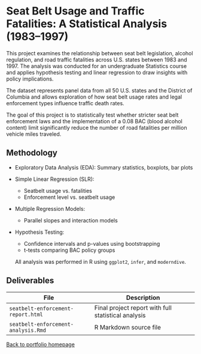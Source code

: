 # Seat Belt Usage and Traffic Fatalities: A Statistical Analysis (1983–1997)

This project examines the relationship between seat belt legislation, alcohol regulation, and road traffic fatalities across U.S. states between 1983 and 1997. The analysis was conducted for an undergraduate Statistics course and applies hypothesis testing and linear regression to draw insights with policy implications.

The dataset represents panel data from all 50 U.S. states and the District of Columbia and allows exploration of how seat belt usage rates and legal enforcement types influence traffic death rates.

The goal of this project is to statistically test whether stricter seat belt enforcement laws and the implementation of a 0.08 BAC (blood alcohol content) limit significantly reduce the number of road fatalities per million vehicle miles traveled.


## Methodology

- Exploratory Data Analysis (EDA): Summary statistics, boxplots, bar plots
- Simple Linear Regression (SLR):
  - Seatbelt usage vs. fatalities
  - Enforcement level vs. seatbelt usage
- Multiple Regression Models:
  - Parallel slopes and interaction models
- Hypothesis Testing:
  - Confidence intervals and p-values using bootstrapping
  - t-tests comparing BAC policy groups

  All analysis was performed in R using `ggplot2`, `infer`, and `moderndive`.


## Deliverables

| File | Description |
|------|-------------|
| `seatbelt-enforcement-report.html` | Final project report with full statistical analysis |
| `seatbelt-enforcement-analysis.Rmd` | R Markdown source file |

[Back to portfolio homepage](../README.md)
